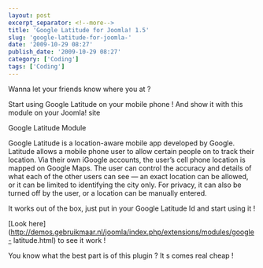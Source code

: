 ```yaml
---
layout: post
excerpt_separator: <!--more-->
title: 'Google Latitude for Joomla! 1.5'
slug: 'google-latitude-for-joomla-'
date: '2009-10-29 08:27'
publish_date: '2009-10-29 08:27'
category: ['Coding']
tags: ['Coding']
---
```

Wanna let your friends know where you at ?  
  
Start using Google Latitude on your mobile phone ! And show it with this
module on your Joomla! site

Google Latitude Module

Google Latitude is a location-aware mobile app developed by Google. Latitude
allows a mobile phone user to allow certain people on to track their location.
Via their own iGoogle accounts, the user’s cell phone location is mapped on
Google Maps. The user can control the accuracy and details of what each of the
other users can see — an exact location can be allowed, or it can be limited
to identifying the city only. For privacy, it can also be turned off by the
user, or a location can be manually entered.  
  
It works out of the box, just put in your Google Latitude Id and start using
it !  
  
[Look
here](http://demos.gebruikmaar.nl/joomla/index.php/extensions/modules/google-
latitude.html) to see it work !  
  
You know what the best part is of this plugin ? It s comes real cheap !


